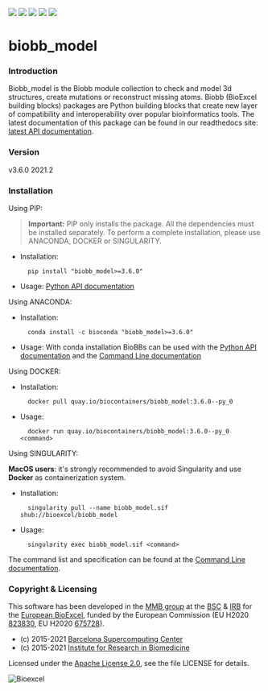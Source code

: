 [![](https://readthedocs.org/projects/biobb-model/badge/?version=latest)](https://biobb-model.readthedocs.io/en/latest/?badge=latest)
[![](https://img.shields.io/badge/install%20with-bioconda-brightgreen.svg?style=flat)](https://anaconda.org/bioconda/biobb_model)
[![](https://img.shields.io/badge/docker-Quay.io-blue)](https://quay.io/repository/biocontainers/biobb_model)
[![](https://www.singularity-hub.org/static/img/hosted-singularity--hub-%23e32929.svg)](https://www.singularity-hub.org/collections/2732/usage)
[![](https://img.shields.io/badge/License-Apache%202.0-blue.svg)](https://opensource.org/licenses/Apache-2.0)

# biobb_model

### Introduction
Biobb_model is the Biobb module collection to check and model 3d structures,
create mutations or reconstruct missing atoms.
Biobb (BioExcel building blocks) packages are Python building blocks that
create new layer of compatibility and interoperability over popular
bioinformatics tools.
The latest documentation of this package can be found in our readthedocs site:
[latest API documentation](http://biobb_model.readthedocs.io/en/latest/).

### Version
v3.6.0 2021.2

### Installation
Using PIP:

> **Important:** PIP only installs the package. All the dependencies must be installed separately. To perform a complete installation, please use ANACONDA, DOCKER or SINGULARITY.

* Installation:


        pip install "biobb_model>=3.6.0"


* Usage: [Python API documentation](https://biobb-model.readthedocs.io/en/latest/modules.html)

Using ANACONDA:

* Installation:


        conda install -c bioconda "biobb_model>=3.6.0"


* Usage: With conda installation BioBBs can be used with the [Python API documentation](https://biobb-model.readthedocs.io/en/latest/modules.html) and the [Command Line documentation](https://biobb-model.readthedocs.io/en/latest/command_line.html)

Using DOCKER:

* Installation:


        docker pull quay.io/biocontainers/biobb_model:3.6.0--py_0


* Usage:


        docker run quay.io/biocontainers/biobb_model:3.6.0--py_0 <command>


Using SINGULARITY:

**MacOS users**: it's strongly recommended to avoid Singularity and use **Docker** as containerization system.

* Installation:


        singularity pull --name biobb_model.sif shub://bioexcel/biobb_model


* Usage:


        singularity exec biobb_model.sif <command>


The command list and specification can be found at the [Command Line documentation](https://biobb-model.readthedocs.io/en/latest/command_line.html).


### Copyright & Licensing
This software has been developed in the [MMB group](http://mmb.irbbarcelona.org) at the [BSC](http://www.bsc.es/) & [IRB](https://www.irbbarcelona.org/) for the [European BioExcel](http://bioexcel.eu/), funded by the European Commission (EU H2020 [823830](http://cordis.europa.eu/projects/823830), EU H2020 [675728](http://cordis.europa.eu/projects/675728)).

* (c) 2015-2021 [Barcelona Supercomputing Center](https://www.bsc.es/)
* (c) 2015-2021 [Institute for Research in Biomedicine](https://www.irbbarcelona.org/)

Licensed under the
[Apache License 2.0](https://www.apache.org/licenses/LICENSE-2.0), see the file LICENSE for details.

![](https://bioexcel.eu/wp-content/uploads/2019/04/Bioexcell_logo_1080px_transp.png "Bioexcel")
